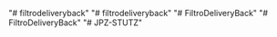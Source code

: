 "# filtrodeliveryback" 
"# filtrodeliveryback" 
"# FiltroDeliveryBack" 
"# FiltroDeliveryBack" 
"# JPZ-STUTZ" 
